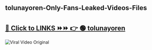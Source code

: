 
 ## tolunayoren-Only-Fans-Leaked-Videos-Files

# <h2><a href="https://mediaupload.pro?tolunayoren">🔗 Click to LINKS ⏩⏩ 👉 🟢 tolunayoren </a></h2>

<a href="https://mediaupload.pro?tolunayoren" rel="nofollow" data-target="animated-image.originalLink"><img src="https://i.ibb.co.com/xMMVF88/686577567.gif" alt="Viral Video Original" style="max-width: 100%; display: inline-block;" data-target="animated-image.originalImage"></a>